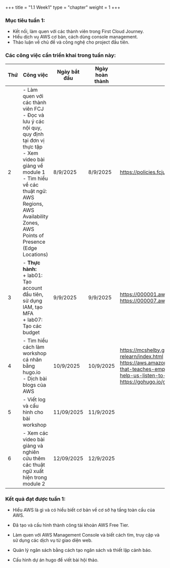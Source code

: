 +++
title = "1.1 Week1"
type = "chapter"
weight = 1
+++

### Mục tiêu tuần 1:

* Kết nối, làm quen với các thành viên trong First Cloud Journey.
* Hiểu dịch vụ AWS cơ bản, cách dùng console management.
* Thảo luận về chủ đề và công nghệ cho project đầu tiên.

### Các công việc cần triển khai trong tuần này:
| Thứ | Công việc| Ngày bắt đầu | Ngày hoàn thành | Nguồn tài liệu |
| --- | ------------------------------------------------------------------------------------------------------------------------------------------------------------------------------------------- | ------------ | --------------- | ----------------------------------------- |
| 2   | - Làm quen với các thành viên FCJ <br> - Đọc và lưu ý các nội quy, quy định tại đơn vị thực tập <br> - Xem video bài giảng về module 1 <br> - Tìm hiểu về các thuật ngữ: AWS Regions, AWS Availability Zones, AWS Points of Presence (Edge Locations)| 8/9/2025 | 8/9/2025 | <https://policies.fcjuni.com/>
| 3   | - **Thực hành:** <br>+ lab01: Tạo account đầu tiên, sử dụng IAM, tạo MFA <br> + lab07: Tạo các budget| 9/9/2025 | 9/9/2025 | <https://000001.awsstudygroup.com/vi/> <https://000007.awsstudygroup.com/vi/> |
| 4   | - Tìm hiểu cách làm workshop cá nhân bằng hugo.io <br> - Dịch bài blogs của AWS  | 10/9/2025 | 10/9/2025|  <https://mcshelby.github.io/hugo-theme-relearn/index.html> <https://aws.amazon.com/blogs/startups/technology-that-teaches-empathy-how-mpathic-uses-ai-to-help-us-listen-to-each-other/> <https://gohugo.io/getting-started/quick-start/>|
| 5   | - Viết log và cấu hình cho bài workshop | 11/09/2025 | 11/9/2025 |  |
| 6   | - Xem các video bài giảng và nghiên cứu thêm các thuật ngữ xuất hiện trong module 2 | 12/09/2025 | 12/9/2025 |  |


### Kết quả đạt được tuần 1:

* Hiểu AWS là gì và có hiểu biết cơ bản về cơ sở hạ tầng toàn cầu của AWS.

* Đã tạo và cấu hình thành công tài khoản AWS Free Tier.

* Làm quen với AWS Management Console và biết cách tìm, truy cập và sử dụng các dịch vụ từ giao diện web.

* Quản lý ngân sách bằng cách tạo ngân sách và thiết lập cảnh báo.

* Cấu hình dự án hugo để viết bài hội thảo.